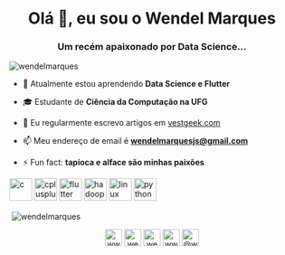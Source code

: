 <h1 align="center">Olá 👋, eu sou o Wendel Marques</h1>
<h3 align="center">Um recém apaixonado por Data Science...</h3>

<p align="left"> <img src="https://komarev.com/ghpvc/?username=wendelmarques" alt="wendelmarques" /> </p>

- 🌱 Atualmente estou aprendendo **Data Science e Flutter**

- 🎓 Estudante de **Ciência da Computação na UFG**

- 📝 Eu regularmente escrevo artigos em [vestgeek.com](vestgeek.com)

- 📫 Meu endereço de email é **wendelmarquesjs@gmail.com**

- ⚡ Fun fact: **tapioca e alface são minhas paixões**

<p align="left"><img src="https://devicons.github.io/devicon/devicon.git/icons/c/c-original.svg" alt="c" width="40" height="40"/> <img src="https://devicons.github.io/devicon/devicon.git/icons/cplusplus/cplusplus-original.svg" alt="cplusplus" width="40" height="40"/> <img src="https://www.vectorlogo.zone/logos/flutterio/flutterio-icon.svg" alt="flutter" width="40" height="40"/> <img src="https://www.vectorlogo.zone/logos/apache_hadoop/apache_hadoop-icon.svg" alt="hadoop" width="40" height="40"/> <img src="https://devicons.github.io/devicon/devicon.git/icons/linux/linux-original.svg" alt="linux" width="40" height="40"/> <img src="https://devicons.github.io/devicon/devicon.git/icons/python/python-original.svg" alt="python" width="40" height="40"/></p><p>&nbsp;<img align="center" src="https://github-readme-stats.vercel.app/api?username=wendelmarques&show_icons=true" alt="wendelmarques" /></p>

<p align="center">
<a href="https://twitter.com/wwwendel_" target="blank"><img align="center" src="https://cdn.jsdelivr.net/npm/simple-icons@3.0.1/icons/twitter.svg" alt="wwwendel_" height="30" width="30" /></a>
<a href="https://linkedin.com/in/wendelmarques" target="blank"><img align="center" src="https://cdn.jsdelivr.net/npm/simple-icons@3.0.1/icons/linkedin.svg" alt="wendelmarques" height="30" width="30" /></a>
<a href="https://kaggle.com/wendelmarques" target="blank"><img align="center" src="https://cdn.jsdelivr.net/npm/simple-icons@3.0.1/icons/kaggle.svg" alt="wendelmarques" height="30" width="30" /></a>
<a href="https://instagram.com/wwwendel" target="blank"><img align="center" src="https://cdn.jsdelivr.net/npm/simple-icons@3.0.1/icons/instagram.svg" alt="wwwendel" height="30" width="30" /></a>
<a href="https://medium.com/@wendelmarquesjs" target="blank"><img align="center" src="https://cdn.jsdelivr.net/npm/simple-icons@3.0.1/icons/medium.svg" alt="@wendelmarquesjs" height="30" width="30" /></a>
</p>
